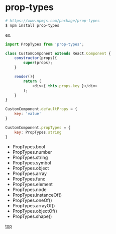 # prop-types

```bash
# https://www.npmjs.com/package/prop-types
$ npm install prop-types
```

ex.
```js
import PropTypes from 'prop-types';

class CustomComponent extends React.Component {
    constructor(props){
        super(props);
    }

    render(){
        return (
            <div>{ this.props.key }</div>
        );
    }
}

CustomComponent.defaultProps = {
    key: 'value'
}

CustomComponent.propTypes = {
    key: PropTypes.string
}
```

- PropTypes.bool
- PropTypes.number
- PropTypes.string
- PropTypes.symbol
- PropTypes.object
- PropTypes.array
- PropTypes.func
- PropTypes.element
- PropTypes.node
- PropTypes.instanceOf()
- PropTypes.oneOf()
- PropTypes.arrayOf()
- PropTypes.objectOf()
- PropTypes.shape()



[top](#)
